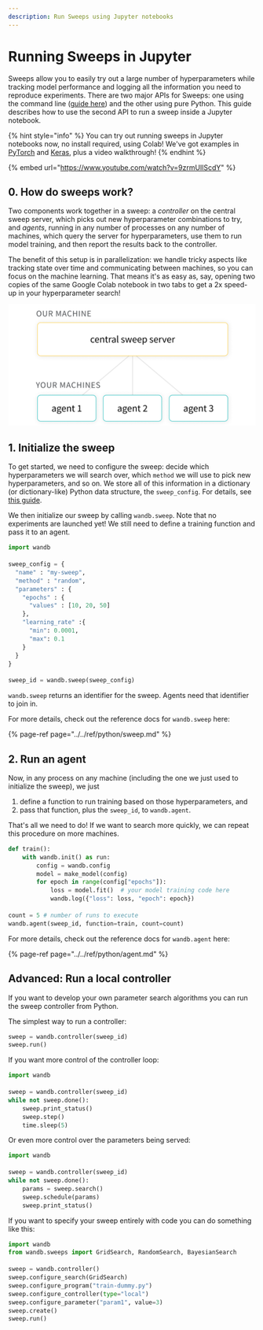 ```yaml
---
description: Run Sweeps using Jupyter notebooks
---
```


# Running Sweeps in Jupyter

Sweeps allow you to easily try out a large number of hyperparameters while tracking model performance and logging all the information you need to reproduce experiments. There are two major APIs for Sweeps: one using the command line \([guide here](quickstart.md)\) and the other using pure Python. This guide describes how to use the second API to run a sweep inside a Jupyter notebook.

{% hint style="info" %}
 You can try out running sweeps in Jupyter notebooks now, no install required, using Colab! We've got examples in [PyTorch](%20http://wandb.me/sweeps-colab) and [Keras](http://wandb.me/tf-sweeps-colab), plus a video walkthrough!
{% endhint %}

{% embed url="https://www.youtube.com/watch?v=9zrmUIlScdY" %}

## 0. How do sweeps work?

Two components work together in a sweep: a _controller_ on the central sweep server, which picks out new hyperparameter combinations to try, and _agents_, running in any number of processes on any number of machines, which query the server for hyperparameters, use them to run model training, and then report the results back to the controller.

The benefit of this setup is in parallelization: we handle tricky aspects like tracking state over time and communicating between machines, so you can focus on the machine learning. That means it's as easy as, say, opening two copies of the same Google Colab notebook in two tabs to get a 2x speed-up in your hyperparameter search!

![](../../.gitbook/assets/image%20%2873%29.png)

## 1. Initialize the sweep

To get started, we need to configure the sweep: decide which hyperparameters we will search over, which `method` we will use to pick new hyperparameters, and so on. We store all of this information in a dictionary \(or dictionary-like\) Python data structure, the `sweep_config`. For details, see [this guide](https://docs.wandb.ai/guides/sweeps/configuration).

We then initialize our sweep by calling `wandb.sweep`. Note that no experiments are launched yet! We still need to define a training function and pass it to an agent.

```python
import wandb

sweep_config = {
  "name" : "my-sweep",
  "method" : "random",
  "parameters" : {
    "epochs" : {
      "values" : [10, 20, 50]
    },
    "learning_rate" :{
      "min": 0.0001,
      "max": 0.1
    }
  }
}

sweep_id = wandb.sweep(sweep_config)
```

`wandb.sweep` returns an identifier for the sweep. Agents need that identifier to join in.

For more details, check out the reference docs for `wandb.sweep` here:

{% page-ref page="../../ref/python/sweep.md" %}

## 2. Run an agent

Now, in any process on any machine \(including the one we just used to initialize the sweep\), we just

1. define a function to run training based on those hyperparameters, and
2. pass that function, plus the `sweep_id`, to `wandb.agent`. 

That's all we need to do! If we want to search more quickly, we can repeat this procedure on more machines.

```python
def train():
    with wandb.init() as run:
        config = wandb.config
        model = make_model(config)
        for epoch in range(config["epochs"]):
            loss = model.fit()  # your model training code here
            wandb.log({"loss": loss, "epoch": epoch})

count = 5 # number of runs to execute
wandb.agent(sweep_id, function=train, count=count)
```

For more details, check out the reference docs for `wandb.agent` here:

{% page-ref page="../../ref/python/agent.md" %}

## Advanced: Run a local controller

If you want to develop your own parameter search algorithms you can run the sweep controller from Python.

The simplest way to run a controller:

```python
sweep = wandb.controller(sweep_id)
sweep.run()
```

If you want more control of the controller loop:

```python
import wandb

sweep = wandb.controller(sweep_id)
while not sweep.done():
    sweep.print_status()
    sweep.step()
    time.sleep(5)
```

Or even more control over the parameters being served:

```python
import wandb

sweep = wandb.controller(sweep_id)
while not sweep.done():
    params = sweep.search()
    sweep.schedule(params)
    sweep.print_status()
```

If you want to specify your sweep entirely with code you can do something like this:

```python
import wandb
from wandb.sweeps import GridSearch, RandomSearch, BayesianSearch

sweep = wandb.controller()
sweep.configure_search(GridSearch)
sweep.configure_program("train-dummy.py")
sweep.configure_controller(type="local")
sweep.configure_parameter("param1", value=3)
sweep.create()
sweep.run()
```

